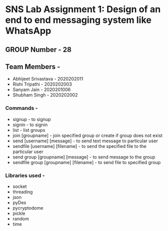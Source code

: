 # SNS Lab Assignment 1: Design of an end to end messaging system like WhatsApp
## GROUP Number - 28
## Team Members -
* Abhijeet Srivastava - 2020202011
* Rishi Tripathi - 2020202003
* Sanyam Jain - 2020201006
* Shubham Singh - 2020202002

### Commands -
* signup - to signup
* signin - to signin
* list - list groups
* join [groupname] - join specified group or create if group does not exist
* send [username] [message] - to send text message to particular user
* sendfile [username] [filename] - to send the specified file to the particular user
* send group [groupname] [message] - to send message to the group
* sendfile group [groupname] [filename] - to send file to specified group

### Libraries used -
* socket
* threading
* json
* pyDes
* pycryptodome
* pickle
* random
* time